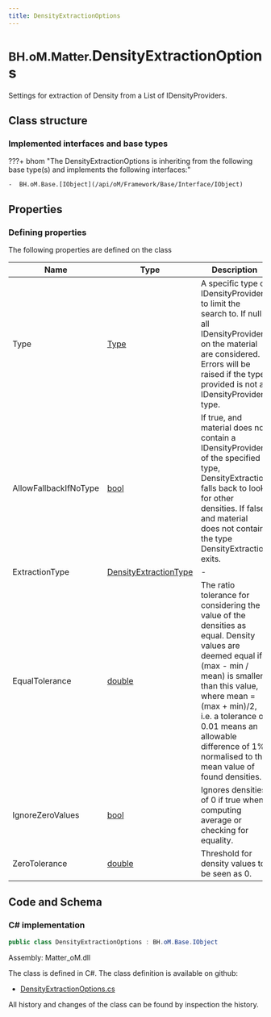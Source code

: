 ```yaml
---
title: DensityExtractionOptions
---
```


# <small>BH.oM.Matter.</small>**DensityExtractionOptions**

Settings for extraction of Density from a List of IDensityProviders.

## Class structure

### Implemented interfaces and base types

???+ bhom "The DensityExtractionOptions is inheriting from the following base type(s) and implements the following interfaces:"

    -  BH.oM.Base.[IObject](/api/oM/Framework/Base/Interface/IObject)


## Properties



### Defining properties

The following properties are defined on the class

| Name             | Type             | Description      | Quantity         |
|------------------|------------------|------------------|------------------|
| Type | [Type](https://learn.microsoft.com/en-us/dotnet/api/System.Type?view=netstandard-2.0) | A specific type of IDensityProvider to limit the search to. If null all IDensityProviders on the material are considered.<br>Errors will be raised if the type provided is not a IDensityProvider type. | - |
| AllowFallbackIfNoType | [bool](https://learn.microsoft.com/en-us/dotnet/api/System.Boolean?view=netstandard-2.0) | If true, and material does not contain a IDensityProvider of the specified type, DensityExtraction falls back to look for other densities. If false and material does not contain the type DensityExtraction exits. | - |
| ExtractionType | [DensityExtractionType](/api/oM/Dimensional/Matter/Options/Enums/DensityExtractionType) | - | - |
| EqualTolerance | [double](https://learn.microsoft.com/en-us/dotnet/api/System.Double?view=netstandard-2.0) | The ratio tolerance for considering the value of the densities as equal. Density values are deemed equal if (max - min / mean) is smaller than this value, where mean = (max + min)/2, i.e. a tolerance of 0.01 means an allowable difference of 1% normalised to the mean value of found densities. | [Ratio](/api/oM/Dimensional/Quantities/Attributes/Ratio) [-] |
| IgnoreZeroValues | [bool](https://learn.microsoft.com/en-us/dotnet/api/System.Boolean?view=netstandard-2.0) | Ignores densities of 0 if true when computing average or checking for equality. | - |
| ZeroTolerance | [double](https://learn.microsoft.com/en-us/dotnet/api/System.Double?view=netstandard-2.0) | Threshold for density values to be seen as 0. | - |


## Code and Schema

### C# implementation

``` C# title="C#"
public class DensityExtractionOptions : BH.oM.Base.IObject
```

Assembly: Matter_oM.dll

The class is defined in C#. The class definition is available on github:

- [DensityExtractionOptions.cs](https://github.com/BHoM/BHoM/blob/develop/Matter_oM/Options\DensityExtractionOptions.cs)

All history and changes of the class can be found by inspection the history.
